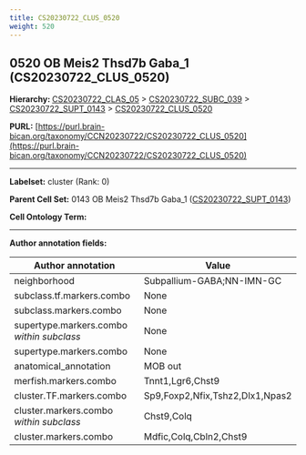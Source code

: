 ```yaml
---
title: CS20230722_CLUS_0520
weight: 520
---
```

## 0520 OB Meis2 Thsd7b Gaba_1 (CS20230722_CLUS_0520)
<b>Hierarchy: </b>
[CS20230722_CLAS_05](../CS20230722_CLAS_05) >
[CS20230722_SUBC_039](../CS20230722_SUBC_039) >
[CS20230722_SUPT_0143](../CS20230722_SUPT_0143) >
[CS20230722_CLUS_0520](../CS20230722_CLUS_0520)

**PURL:** [https://purl.brain-bican.org/taxonomy/CCN20230722/CS20230722_CLUS_0520](https://purl.brain-bican.org/taxonomy/CCN20230722/CS20230722_CLUS_0520)

---


**Labelset:** cluster (Rank: 0)

**Parent Cell Set:** 0143 OB Meis2 Thsd7b Gaba_1 ([CS20230722_SUPT_0143](../CS20230722_SUPT_0143))



**Cell Ontology Term:** 

[MARKER GENES.]: #


---

[TRANSFERRED ANNOTATIONS.]: #


[AUTHOR ANNOTATION FIELDS.]: #


**Author annotation fields:**

| Author annotation | Value |
|-------------------|-------|
|neighborhood|Subpallium-GABA;NN-IMN-GC|
|subclass.tf.markers.combo|None|
|subclass.markers.combo|None|
|supertype.markers.combo _within subclass_|None|
|supertype.markers.combo|None|
|anatomical_annotation|MOB out|
|merfish.markers.combo|Tnnt1,Lgr6,Chst9|
|cluster.TF.markers.combo|Sp9,Foxp2,Nfix,Tshz2,Dlx1,Npas2|
|cluster.markers.combo _within subclass_|Chst9,Colq|
|cluster.markers.combo|Mdfic,Colq,Cbln2,Chst9|
